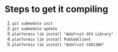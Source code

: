 # Steps to get it compiling

1. `git submodule init`
1. `git submodule update`
1. `platformio lib install "Adafruit GFX Library"`
1. `platformio lib install PubSubClient`
1. `platformio lib install "Adafruit SSD1306"`
